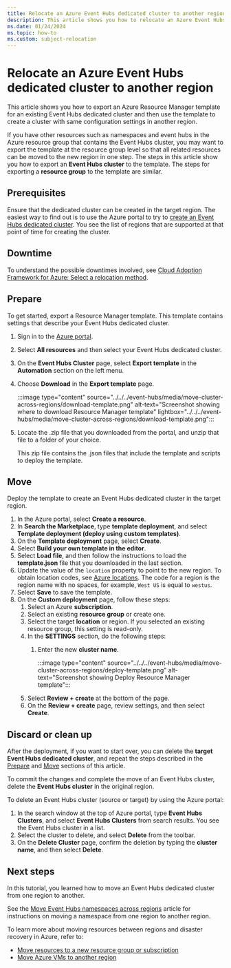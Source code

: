 ```yaml
---
title: Relocate an Azure Event Hubs dedicated cluster to another region
description: This article shows you how to relocate an Azure Event Hubs dedicated cluster to another region. 
ms.date: 01/24/2024
ms.topic: how-to
ms.custom: subject-relocation
---
```



# Relocate an Azure Event Hubs dedicated cluster to another region

This article shows you how to export an Azure Resource Manager template for an existing Event Hubs dedicated cluster and then use the template to create a cluster with same configuration settings in another region.

If you have other resources such as namespaces and event hubs in the Azure resource group that contains the Event Hubs cluster, you may want to export the template at the resource group level so that all related resources can be moved to the new region in one step. The steps in this article show you how to export an **Event Hubs cluster** to the template. The steps for exporting a **resource group** to the template are similar.

## Prerequisites

Ensure that the dedicated cluster can be created in the target region. The easiest way to find out is to use the Azure portal to try to [create an Event Hubs dedicated cluster](../../../event-hubs/event-hubs-dedicated-cluster-create-portal.md). You see the list of regions that are supported at that point of time for creating the cluster.

## Downtime

To understand the possible downtimes involved, see [Cloud Adoption Framework for Azure: Select a relocation method](/azure/cloud-adoption-framework/relocate/select#select-a-relocation-method).

## Prepare

To get started, export a Resource Manager template. This template contains settings that describe your Event Hubs dedicated cluster.

1. Sign in to the [Azure portal](https://portal.azure.com).
1. Select **All resources** and then select your Event Hubs dedicated cluster.
1. On the **Event Hubs Cluster** page, select **Export template** in the **Automation** section on the left menu.
1. Choose **Download** in the **Export template** page.

    :::image type="content" source="../../../event-hubs/media/move-cluster-across-regions/download-template.png" alt-text="Screenshot showing where to download Resource Manager template" lightbox="../../../event-hubs/media/move-cluster-across-regions/download-template.png":::
1. Locate the .zip file that you downloaded from the portal, and unzip that file to a folder of your choice.

   This zip file contains the .json files that include the template and scripts to deploy the template.

## Move

Deploy the template to create an Event Hubs dedicated cluster in the target region.

1. In the Azure portal, select **Create a resource**.
1. In **Search the Marketplace**, type **template deployment**, and select **Template deployment (deploy using custom templates)**.
1. On the **Template deployment** page, select **Create**.
1. Select **Build your own template in the editor**.
1. Select **Load file**, and then follow the instructions to load the **template.json** file that you downloaded in the last section.
1. Update the value of the `location` property to point to the new region. To obtain location codes, see [Azure locations](https://azure.microsoft.com/global-infrastructure/locations/). The code for a region is the region name with no spaces, for example, `West US` is equal to `westus`.
1. Select **Save** to save the template.
1. On the **Custom deployment** page, follow these steps:
    1. Select an Azure **subscription**.
    1. Select an existing **resource group** or create one.
    1. Select the target **location** or region. If you selected an existing resource group, this setting is read-only.
    1. In the **SETTINGS** section, do the following steps:
        1. Enter the new **cluster name**.

            :::image type="content" source="../../../event-hubs/media/move-cluster-across-regions/deploy-template.png" alt-text="Screenshot showing Deploy Resource Manager template":::
    1. Select **Review + create** at the bottom of the page.
    1. On the **Review + create** page, review settings, and then select **Create**.  

## Discard or clean up

After the deployment, if you want to start over, you can delete the **target Event Hubs dedicated cluster**, and repeat the steps described in the [Prepare](#prepare) and [Move](#move) sections of this article.

To commit the changes and complete the move of an Event Hubs cluster, delete the **Event Hubs cluster** in the original region.

To delete an Event Hubs cluster (source or target) by using the Azure portal:

1. In the search window at the top of Azure portal, type **Event Hubs Clusters**, and select **Event Hubs Clusters** from search results. You see the Event Hubs cluster in a list.
2. Select the cluster to delete, and select **Delete** from the toolbar.
3. On the **Delete Cluster** page, confirm the deletion by typing the **cluster name**, and then select **Delete**.

## Next steps

In this tutorial, you learned how to move an Event Hubs dedicated cluster from one region to another.

See the [Move Event Hubs namespaces across regions](relocation-event-hub.md) article for instructions on moving a namespace from one region to another region.

To learn more about moving resources between regions and disaster recovery in Azure, refer to:

- [Move resources to a new resource group or subscription](../move-resource-group-and-subscription.md)
- [Move Azure VMs to another region](../../../site-recovery/azure-to-azure-tutorial-migrate.md)
